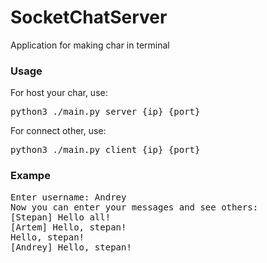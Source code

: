 # SocketChatServer

Application for making char in terminal

### Usage
For host your char, use:
<pre>python3 ./main.py server {ip} {port}</pre>
For connect other, use:
<pre>python3 ./main.py client {ip} {port}</pre>

### Exampe
<pre>
Enter username: Andrey
Now you can enter your messages and see others:
[Stepan] Hello all!
[Artem] Hello, stepan!
Hello, stepan!
[Andrey] Hello, stepan!
</pre>
